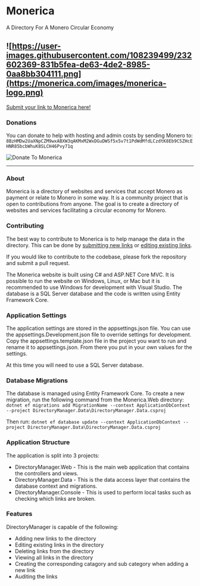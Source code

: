 # Monerica

A Directory For A Monero Circular Economy

![https://user-images.githubusercontent.com/108239499/232602369-831b5fea-de63-4de2-8985-0aa8bb304111.png](https://monerica.com/images/monerica-logo.png)
--------------

[Submit your link to Monerica here!](https://monerica.com/submit)

### Donations

You can donate to help with hosting and admin costs by sending Monero to: `8BzHMDw2UaXNpCZM9wxABXW3qAKMxM2WxDGuDWSf5x5v7t1PdWdMfdLCzdtK8Eb9C5ZHcEHNR85bcbWhuK8SLCH46Pvy71q`

![Donate To Monerica](https://user-images.githubusercontent.com/108239499/232602369-831b5fea-de63-4de2-8985-0aa8bb304111.png)

--------------
### About

Monerica is a directory of websites and services that accept Monero as payment or relate to Monero in some way.
It is a community project that is open to contributions from anyone. 
The goal is to create a directory of websites and services facilitating a circular economy for Monero.

### Contributing

The best way to contribute to Monerica is to help manage the data in the directory.
This can be done by [submitting new links](https://monerica.com/submit) or [editing existing links](https://monerica.com/submission/findexisting).

If you would like to contribute to the codebase, please fork the repository and submit a pull request.

The Monerica website is built using C# and ASP.NET Core MVC. 
It is possible to run the website on Windows, Linux, or Mac but it is recommended to use Windows for development with Visual Studio.
The database is a SQL Server database and the code is written using Entity Framework Core.

### Application Settings

The application settings are stored in the appsettings.json file. 
You can use the appsettings.Development.json file to override settings for development.
Copy the appsettings.template.json file in the project you want to run and rename it to appsettings.json.
From there you put in your own values for the settings.

At this time you will need to use a SQL Server database.

### Database Migrations

The database is managed using Entity Framework Core.
To create a new migration, run the following command from the Monerica.Web directory:
`dotnet ef migrations add MigrationName --context ApplicationDbContext --project DirectoryManager.Data\DirectoryManager.Data.csproj`

Then run:
`dotnet ef database update --context ApplicationDbContext --project DirectoryManager.Data\DirectoryManager.Data.csproj`

### Application Structure

The application is split into 3 projects:
- DirectoryManager.Web - This is the main web application that contains the controllers and views.
- DirectoryManager.Data - This is the data access layer that contains the database context and migrations.
- DirectoryManager.Console - This is used to perform local tasks such as checking which links are broken.

### Features

DirectoryManager is capable of the following:
- Adding new links to the directory
- Editing existing links in the directory
- Deleting links from the directory
- Viewing all links in the directory
- Creating the corresponding catagory and sub category when adding a new link
- Auditing the links

